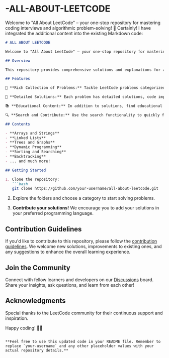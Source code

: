 # -ALL-ABOUT-LEETCODE
Welcome to "All About LeetCode" – your one-stop repository for mastering coding interviews and algorithmic problem-solving! 🚀
Certainly! I have integrated the additional content into the existing Markdown code:

```markdown
# ALL ABOUT LEETCODE

Welcome to "All About LeetCode" – your one-stop repository for mastering coding interviews and algorithmic problem-solving! 🚀

## Overview

This repository provides comprehensive solutions and explanations for a wide range of LeetCode problems. Whether you're a beginner looking to enhance your coding skills or a seasoned developer preparing for technical interviews, you'll find a wealth of resources here to help you succeed.

## Features

🌟 **Rich Collection of Problems:** Tackle LeetCode problems categorized by difficulty level, topic, and specific coding patterns.

🚦 **Detailed Solutions:** Each problem has detailed solutions, code implementations in various languages, and explanations to help you understand the underlying concepts.

📚 **Educational Content:** In addition to solutions, find educational content, tips, and tricks to strengthen your problem-solving skills and improve your algorithmic thinking.

🔍 **Search and Contribute:** Use the search functionality to quickly find problems or contribute by adding your solutions. Your contributions are highly encouraged!

## Contents

- **Arrays and Strings**
- **Linked Lists**
- **Trees and Graphs**
- **Dynamic Programming**
- **Sorting and Searching**
- **Backtracking**
- ... and much more!

## Getting Started

1. Clone the repository:
   ```bash
   git clone https://github.com/your-username/all-about-leetcode.git
   ```

2. Explore the folders and choose a category to start solving problems.

3. **Contribute your solutions!** We encourage you to add your solutions in your preferred programming language.

## Contribution Guidelines

If you'd like to contribute to this repository, please follow the [contribution guidelines](CONTRIBUTING.md). We welcome new solutions, improvements to existing ones, and any suggestions to enhance the overall learning experience.

## Join the Community

Connect with fellow learners and developers on our [Discussions](https://github.com/your-username/all-about-leetcode/discussions) board. Share your insights, ask questions, and learn from each other!

## Acknowledgments

Special thanks to the LeetCode community for their continuous support and inspiration.

Happy coding! 🚀✨
```

**Feel free to use this updated code in your README file. Remember to replace `your-username` and any other placeholder values with your actual repository details.**
